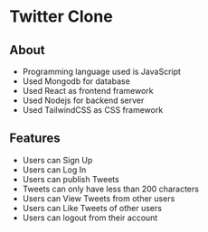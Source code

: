 # Twitter Clone

## About
- Programming language used is JavaScript
- Used Mongodb for database
- Used React as frontend framework
- Used Nodejs for backend server
- Used TailwindCSS as CSS framework

## Features
- Users can Sign Up
- Users can Log In
- Users can publish Tweets
- Tweets can only have less than 200 characters
- Users can View Tweets from other users
- Users can Like Tweets of other users
- Users can logout from their account